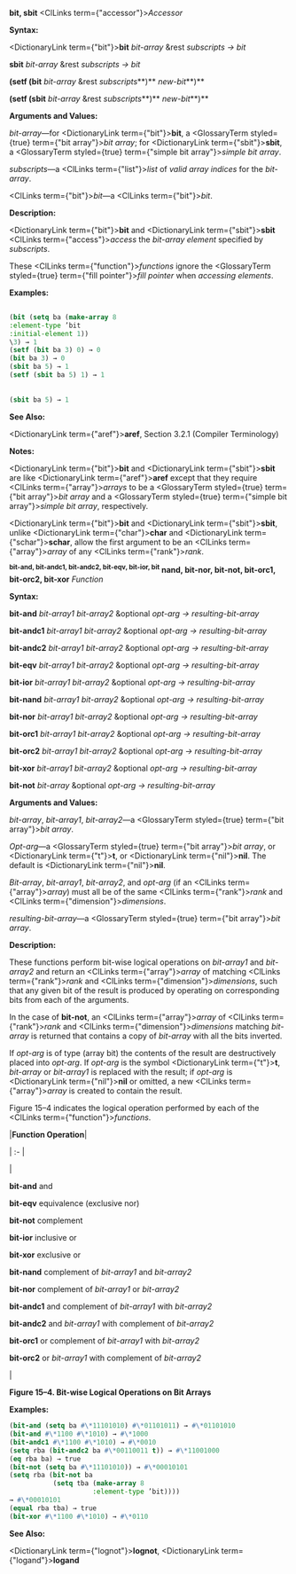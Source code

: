 **bit, sbit** <ClLinks  term={"accessor"}><i>Accessor</i></ClLinks> 



**Syntax:** 



<DictionaryLink  term={"bit"}><b>bit</b></DictionaryLink> *bit-array* &amp;rest *subscripts → bit* 



<!-- <DictionaryLink  term={"sbit"}><b>sbit</b></DictionaryLink> *bit-array* &amp;rest *subscripts → bit*  -->
**sbit** *bit-array* &amp;rest *subscripts → bit* 



<!-- **(setf (bit** *bit-array* &amp;rest *subscripts***)** *new-bit<ClLinks  term={"t"}><b>*)</b></ClLinks>  -->



<!-- **(setf (sbit** *bit-array* &amp;rest *subscripts***)** *new-bit<ClLinks  term={"t"}><b>*)</b></ClLinks>  -->
**(setf (bit** *bit-array* &amp;rest *subscripts***)** *new-bit***)** 



**(setf (sbit** *bit-array* &amp;rest *subscripts***)** *new-bit***)** 



**Arguments and Values:** 



*bit-array*—for <DictionaryLink  term={"bit"}><b>bit</b></DictionaryLink>, a <GlossaryTerm styled={true} term={"bit array"}><i>bit array</i></GlossaryTerm>; for <DictionaryLink  term={"sbit"}><b>sbit</b></DictionaryLink>, a <GlossaryTerm styled={true} term={"simple bit array"}><i>simple bit array</i></GlossaryTerm>. 



*subscripts*—a <ClLinks  term={"list"}><i>list</i></ClLinks> of *valid array indices* for the *bit-array*. 



<ClLinks  term={"bit"}><i>bit</i></ClLinks>—a <ClLinks  term={"bit"}><i>bit</i></ClLinks>. 



**Description:** 



<DictionaryLink  term={"bit"}><b>bit</b></DictionaryLink> and <DictionaryLink  term={"sbit"}><b>sbit</b></DictionaryLink> <ClLinks  term={"access"}><i>access</i></ClLinks> the *bit-array element* specified by *subscripts*. 



These <ClLinks  term={"function"}><i>functions</i></ClLinks> ignore the <GlossaryTerm styled={true} term={"fill pointer"}><i>fill pointer</i></GlossaryTerm> when *accessing elements*. 



**Examples:**
```lisp
 
(bit (setq ba (make-array 8 
:element-type ’bit 
:initial-element 1)) 
\3) → 1 
(setf (bit ba 3) 0) → 0 
(bit ba 3) → 0 
(sbit ba 5) → 1 
(setf (sbit ba 5) 1) → 1 
 
 
(sbit ba 5) → 1 
```
**See Also:** 



<DictionaryLink  term={"aref"}><b>aref</b></DictionaryLink>, Section 3.2.1 (Compiler Terminology) 



**Notes:** 



<DictionaryLink  term={"bit"}><b>bit</b></DictionaryLink> and <DictionaryLink  term={"sbit"}><b>sbit</b></DictionaryLink> are like <DictionaryLink  term={"aref"}><b>aref</b></DictionaryLink> except that they require <ClLinks  term={"array"}><i>arrays</i></ClLinks> to be a <GlossaryTerm styled={true} term={"bit array"}><i>bit array</i></GlossaryTerm> and a <GlossaryTerm styled={true} term={"simple bit array"}><i>simple bit array</i></GlossaryTerm>, respectively. 



<DictionaryLink  term={"bit"}><b>bit</b></DictionaryLink> and <DictionaryLink  term={"sbit"}><b>sbit</b></DictionaryLink>, unlike <DictionaryLink  term={"char"}><b>char</b></DictionaryLink> and <DictionaryLink  term={"schar"}><b>schar</b></DictionaryLink>, allow the first argument to be an <ClLinks  term={"array"}><i>array</i></ClLinks> of any <ClLinks  term={"rank"}><i>rank</i></ClLinks>. 



<b><sup>bit-and, bit-andc1, bit-andc2, bit-eqv, bit-ior, bit</sup> nand, bit-nor, bit-not, bit-orc1, bit-orc2, bit-xor</b> <i>Function</i> 



**Syntax:** 



**bit-and** *bit-array1 bit-array2* &amp;optional *opt-arg → resulting-bit-array* 



**bit-andc1** *bit-array1 bit-array2* &amp;optional *opt-arg → resulting-bit-array* 



**bit-andc2** *bit-array1 bit-array2* &amp;optional *opt-arg → resulting-bit-array* 



**bit-eqv** *bit-array1 bit-array2* &amp;optional *opt-arg → resulting-bit-array* 



**bit-ior** *bit-array1 bit-array2* &amp;optional *opt-arg → resulting-bit-array* 



**bit-nand** *bit-array1 bit-array2* &amp;optional *opt-arg → resulting-bit-array* 



**bit-nor** *bit-array1 bit-array2* &amp;optional *opt-arg → resulting-bit-array* 



**bit-orc1** *bit-array1 bit-array2* &amp;optional *opt-arg → resulting-bit-array* 



**bit-orc2** *bit-array1 bit-array2* &amp;optional *opt-arg → resulting-bit-array* 



**bit-xor** *bit-array1 bit-array2* &amp;optional *opt-arg → resulting-bit-array* 



**bit-not** *bit-array* &amp;optional *opt-arg → resulting-bit-array* 



**Arguments and Values:** 



*bit-array*, *bit-array1*, *bit-array2*—a <GlossaryTerm styled={true} term={"bit array"}><i>bit array</i></GlossaryTerm>. 



*Opt-arg*—a <GlossaryTerm styled={true} term={"bit array"}><i>bit array</i></GlossaryTerm>, or <DictionaryLink  term={"t"}><b>t</b></DictionaryLink>, or <DictionaryLink  term={"nil"}><b>nil</b></DictionaryLink>. The default is <DictionaryLink  term={"nil"}><b>nil</b></DictionaryLink>. 



*Bit-array*, *bit-array1*, *bit-array2*, and *opt-arg* (if an <ClLinks  term={"array"}><i>array</i></ClLinks>) must all be of the same <ClLinks  term={"rank"}><i>rank</i></ClLinks> and <ClLinks  term={"dimension"}><i>dimensions</i></ClLinks>. 



*resulting-bit-array*—a <GlossaryTerm styled={true} term={"bit array"}><i>bit array</i></GlossaryTerm>. 



**Description:** 



These functions perform bit-wise logical operations on *bit-array1* and *bit-array2* and return an <ClLinks  term={"array"}><i>array</i></ClLinks> of matching <ClLinks  term={"rank"}><i>rank</i></ClLinks> and <ClLinks  term={"dimension"}><i>dimensions</i></ClLinks>, such that any given bit of the result is produced by operating on corresponding bits from each of the arguments. 







 



 



In the case of **bit-not**, an <ClLinks  term={"array"}><i>array</i></ClLinks> of <ClLinks  term={"rank"}><i>rank</i></ClLinks> and <ClLinks  term={"dimension"}><i>dimensions</i></ClLinks> matching *bit-array* is returned that contains a copy of *bit-array* with all the bits inverted. 



If *opt-arg* is of type (array bit) the contents of the result are destructively placed into *opt-arg*. If *opt-arg* is the symbol <DictionaryLink  term={"t"}><b>t</b></DictionaryLink>, *bit-array* or *bit-array1* is replaced with the result; if *opt-arg* is <DictionaryLink  term={"nil"}><b>nil</b></DictionaryLink> or omitted, a new <ClLinks  term={"array"}><i>array</i></ClLinks> is created to contain the result. 



Figure 15–4 indicates the logical operation performed by each of the <ClLinks  term={"function"}><i>functions</i></ClLinks>. 



|**Function Operation**|

| :- |

|<p>**bit-and** and </p><p>**bit-eqv** equivalence (exclusive nor) </p><p>**bit-not** complement </p><p>**bit-ior** inclusive or </p><p>**bit-xor** exclusive or </p><p>**bit-nand** complement of *bit-array1* and *bit-array2* </p><p>**bit-nor** complement of *bit-array1* or *bit-array2* </p><p>**bit-andc1** and complement of *bit-array1* with *bit-array2* </p><p>**bit-andc2** and *bit-array1* with complement of *bit-array2* </p><p>**bit-orc1** or complement of *bit-array1* with *bit-array2* </p><p>**bit-orc2** or *bit-array1* with complement of *bit-array2*</p>|





**Figure 15–4. Bit-wise Logical Operations on Bit Arrays** 



**Examples:**
```lisp
(bit-and (setq ba #\*11101010) #\*01101011) → #\*01101010 
(bit-and #\*1100 #\*1010) → #\*1000 
(bit-andc1 #\*1100 #\*1010) → #\*0010 
(setq rba (bit-andc2 ba #\*00110011 t)) → #\*11001000 
(eq rba ba) → true 
(bit-not (setq ba #\*11101010)) → #\*00010101 
(setq rba (bit-not ba 
		   (setq tba (make-array 8 
					 :element-type ’bit)))) 
→ #\*00010101 
(equal rba tba) → true 
(bit-xor #\*1100 #\*1010) → #\*0110 
```
**See Also:** 



<DictionaryLink  term={"lognot"}><b>lognot</b></DictionaryLink>, <DictionaryLink  term={"logand"}><b>logand</b></DictionaryLink> 







 



 



